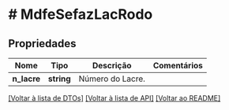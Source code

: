# # MdfeSefazLacRodo

## Propriedades

Nome | Tipo | Descrição | Comentários
------------ | ------------- | ------------- | -------------
**n_lacre** | **string** | Número do Lacre. |

[[Voltar à lista de DTOs]](../../README.md#models) [[Voltar à lista de API]](../../README.md#endpoints) [[Voltar ao README]](../../README.md)
